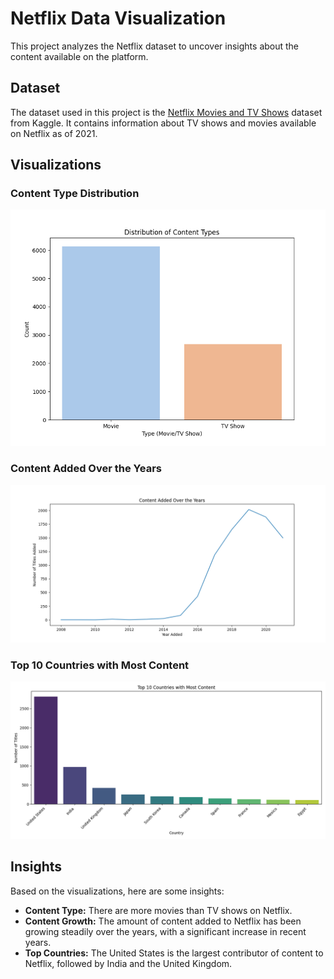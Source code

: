 # Netflix Data Visualization

This project analyzes the Netflix dataset to uncover insights about the content available on the platform.

## Dataset

The dataset used in this project is the [Netflix Movies and TV Shows](https://www.kaggle.com/datasets/shivamb/netflix-shows) dataset from Kaggle. It contains information about TV shows and movies available on Netflix as of 2021.

## Visualizations

### Content Type Distribution

![Content Type Distribution](images/content_type_distribution.png)

### Content Added Over the Years

![Content Added Over the Years](images/content_added_over_years.png)

### Top 10 Countries with Most Content

![Top 10 Countries with Most Content](images/top_10_countries.png)

## Insights

Based on the visualizations, here are some insights:

*   **Content Type:** There are more movies than TV shows on Netflix.
*   **Content Growth:** The amount of content added to Netflix has been growing steadily over the years, with a significant increase in recent years.
*   **Top Countries:** The United States is the largest contributor of content to Netflix, followed by India and the United Kingdom.